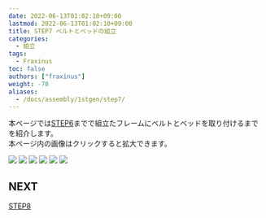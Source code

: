 ```yaml
---
date: 2022-06-13T01:02:10+09:00
lastmod: 2022-06-13T01:02:10+09:00
title: STEP7 ベルトとベッドの組立
categories:
  - 組立
tags:
  - Fraxinus
toc: false
authors: ["fraxinus"]
weight: -70
aliases:
  - /docs/assembly/1stgen/step7/
---
```


本ページでは[STEP6](../step6)までで組立たフレームにベルトとベッドを取り付けるまでを紹介します。  
本ページ内の画像はクリックすると拡大できます。

![](/images/fraxinus-assembly-7-bed-0.jpg)
![](/images/fraxinus-assembly-7-bed-1.jpg)
![](/images/fraxinus-assembly-7-bed-2.jpg)
![](/images/fraxinus-assembly-7-bed-3.jpg)
![](/images/fraxinus-assembly-7-bed-4.jpg)
![](/images/fraxinus-assembly-7-bed-5.jpg)

## NEXT

[STEP8](../step8)
